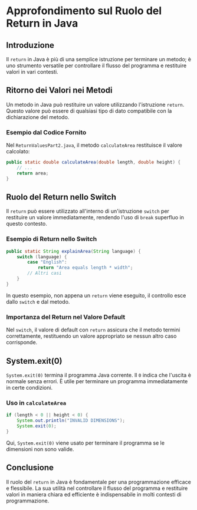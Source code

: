 # Approfondimento sul Ruolo del Return in Java

## Introduzione
Il `return` in Java è più di una semplice istruzione per terminare un metodo; è uno strumento versatile per controllare il flusso del programma e restituire valori in vari contesti.

## Ritorno dei Valori nei Metodi
Un metodo in Java può restituire un valore utilizzando l'istruzione `return`. Questo valore può essere di qualsiasi tipo di dato compatibile con la dichiarazione del metodo.

### Esempio dal Codice Fornito
Nel `ReturnValuesPart2.java`, il metodo `calculateArea` restituisce il valore calcolato:
```java
public static double calculateArea(double length, double height) {
    // ...
    return area;
}
```

## Ruolo del Return nello Switch
Il `return` può essere utilizzato all'interno di un'istruzione `switch` per restituire un valore immediatamente, rendendo l'uso di `break` superfluo in questo contesto.

### Esempio di Return nello Switch
```java
public static String explainArea(String language) {
    switch (language) {
        case "English":
            return "Area equals length * width";
        // Altri casi
    }
}
```
In questo esempio, non appena un `return` viene eseguito, il controllo esce dallo `switch` e dal metodo.

### Importanza del Return nel Valore Default
Nel `switch`, il valore di default con `return` assicura che il metodo termini correttamente, restituendo un valore appropriato se nessun altro caso corrisponde.

## System.exit(0)
`System.exit(0)` termina il programma Java corrente. Il `0` indica che l'uscita è normale senza errori. È utile per terminare un programma immediatamente in certe condizioni.

### Uso in `calculateArea`
```java
if (length < 0 || height < 0) {
    System.out.println("INVALID DIMENSIONS");
    System.exit(0);
}
```
Qui, `System.exit(0)` viene usato per terminare il programma se le dimensioni non sono valide.

## Conclusione
Il ruolo del `return` in Java è fondamentale per una programmazione efficace e flessibile. La sua utilità nel controllare il flusso del programma e restituire valori in maniera chiara ed efficiente è indispensabile in molti contesti di programmazione.
